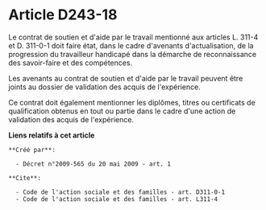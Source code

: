 # Article D243-18

Le contrat de soutien et d'aide par le travail mentionné aux articles L. 311-4 et D. 311-0-1 doit faire état, dans le cadre
d'avenants d'actualisation, de la progression du travailleur handicapé dans la démarche de reconnaissance des savoir-faire et
des compétences. 

Les avenants au contrat de soutien et d'aide par le travail peuvent être joints au dossier de validation des acquis de
l'expérience. 

Ce contrat doit également mentionner les diplômes, titres ou certificats de qualification obtenus en tout ou partie dans le
cadre d'une action de validation des acquis de l'expérience.

**Liens relatifs à cet article**

	**Créé par**:

	  - Décret n°2009-565 du 20 mai 2009 - art. 1

	**Cite**:

	  - Code de l'action sociale et des familles - art. D311-0-1
	  - Code de l'action sociale et des familles - art. L311-4
